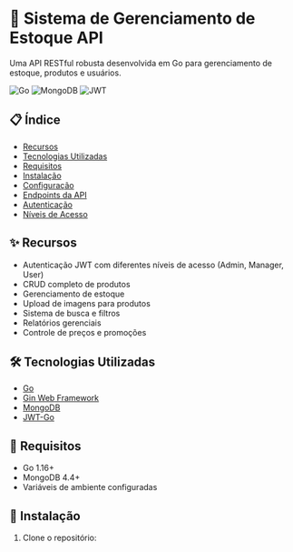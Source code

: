 # 🏪 Sistema de Gerenciamento de Estoque API

Uma API RESTful robusta desenvolvida em Go para gerenciamento de estoque, produtos e usuários.

![Go](https://img.shields.io/badge/go-%2300ADD8.svg?style=for-the-badge&logo=go&logoColor=white)
![MongoDB](https://img.shields.io/badge/MongoDB-%234ea94b.svg?style=for-the-badge&logo=mongodb&logoColor=white)
![JWT](https://img.shields.io/badge/JWT-black?style=for-the-badge&logo=JSON%20web%20tokens)

## 📋 Índice

- [Recursos](#-recursos)
- [Tecnologias Utilizadas](#-tecnologias-utilizadas) 
- [Requisitos](#-requisitos)
- [Instalação](#-instalação)
- [Configuração](#-configuração)
- [Endpoints da API](#-endpoints-da-api)
- [Autenticação](#-autenticação)
- [Níveis de Acesso](#-níveis-de-acesso)

## ✨ Recursos

- Autenticação JWT com diferentes níveis de acesso (Admin, Manager, User)
- CRUD completo de produtos
- Gerenciamento de estoque
- Upload de imagens para produtos
- Sistema de busca e filtros
- Relatórios gerenciais
- Controle de preços e promoções

## 🛠 Tecnologias Utilizadas

- [Go](https://golang.org/)
- [Gin Web Framework](https://gin-gonic.com/)
- [MongoDB](https://www.mongodb.com/)
- [JWT-Go](https://github.com/dgrijalva/jwt-go)

## 📌 Requisitos

- Go 1.16+
- MongoDB 4.4+
- Variáveis de ambiente configuradas

## 🚀 Instalação

1. Clone o repositório:
